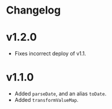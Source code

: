 # Changelog

# v1.2.0

- Fixes incorrect deploy of v1.1.

# v1.1.0

- Added `parseDate`, and an alias `toDate`.
- Added `transformValueMap`.
